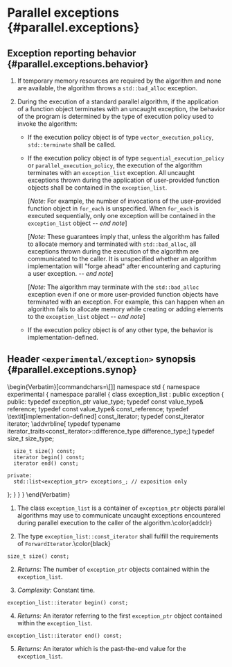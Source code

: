 # Parallel exceptions {#parallel.exceptions}

## Exception reporting behavior {#parallel.exceptions.behavior}

1. If temporary memory resources are required by the algorithm and none are available, the algorithm throws a `std::bad_alloc` exception.

2. During the execution of a standard parallel algorithm, if the application of a function object terminates with an
   uncaught exception, the behavior of the program is determined by the type of execution policy used to invoke the algorithm:

   * If the execution policy object is of type `vector_execution_policy`, `std::terminate` shall be called.

   * If the execution policy object is of type `sequential_execution_policy` or `parallel_execution_policy`,
     the execution of the algorithm terminates with an `exception_list` exception. All uncaught exceptions thrown during
     the application of user-provided function objects shall be contained in the `exception_list`.

      [*Note:* For example, the number of invocations of the user-provided function object in `for_each` is unspecified. When 
      `for_each` is executed sequentially, only one exception will be contained in the `exception_list` object -- *end note*]

      [*Note:* These guarantees imply that, unless the algorithm has failed to
      allocate memory and terminated with `std::bad_alloc`, all exceptions thrown 
      during the execution of the algorithm are communicated to the caller. It is 
      unspecified whether an algorithm implementation will "forge ahead" after 
      encountering and capturing a user exception. -- *end note*]

      [*Note:* The algorithm may terminate with the `std::bad_alloc` exception even if
      one or more user-provided function objects have terminated with an exception. 
      For example, this can happen when an algorithm fails to allocate memory while
      creating or adding elements to the `exception_list` object -- *end note*]

   * If the execution policy object is of any other type, the behavior is implementation-defined.

## Header `<experimental/exception>` synopsis {#parallel.exceptions.synop}

\begin{Verbatim}[commandchars=\\\[\]]
namespace std {
namespace experimental {
namespace parallel {
  class exception_list : public exception
  {
    public:
      typedef exception_ptr                                             value_type;
      typedef const value_type&                                         reference;
      typedef const value_type&                                         const_reference;
      typedef \textit[implementation-defined]                                    const_iterator;
      typedef const_iterator                                            iterator;
\addvrbline[      typedef typename iterator_traits<const_iterator>::difference_type difference_type;]
      typedef size_t                                                    size_type;
  
      size_t size() const;
      iterator begin() const;
      iterator end() const;
  
    private:
      std::list<exception_ptr> exceptions_; // exposition only
  };
}
}
}
\end{Verbatim}

1. The class `exception_list` is a container of `exception_ptr` objects parallel algorithms may use to communicate uncaught exceptions encountered during parallel execution to the caller of the algorithm.\color{addclr}

2. The type `exception_list::const_iterator` shall fulfill the requirements of `ForwardIterator`.\color{black}

```
size_t size() const;
```

2. *Returns:* The number of `exception_ptr` objects contained within the `exception_list`.

3. *Complexity:* Constant time.

```
exception_list::iterator begin() const;
```

4. *Returns:* An iterator referring to the first `exception_ptr` object contained within the `exception_list`.

```
exception_list::iterator end() const;
```

5. *Returns:* An iterator which is the past-the-end value for the `exception_list`.


